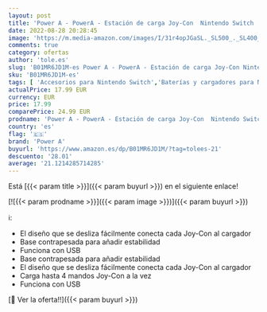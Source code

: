 ```yaml
---
layout: post
title: 'Power A - PowerA - Estación de carga Joy-Con  Nintendo Switch '
date: 2022-08-28 20:28:45
image: 'https://m.media-amazon.com/images/I/31r4opJGaSL._SL500_._SL400_.jpg'
comments: true
category: ofertas
author: 'tole.es'
slug: 'B01MR6JD1M-es Power A - PowerA - Estación de carga Joy-Con Nintendo Switch'
sku: 'B01MR6JD1M-es'
tags: [ 'Accesorios para Nintendo Switch','Baterías y cargadores para Nintendo Switch','Cargadores para Nintendo Switch','Hardware y juegos para Nintendo Switch','Videojuegos','nintendo','power a','🇪🇸', ]
actualPrice: 17.99 EUR
currency: EUR
price: 17.99
comparePrice: 24.99 EUR
prodname: 'Power A - PowerA - Estación de carga Joy-Con  Nintendo Switch '
country: 'es'
flag: '🇪🇸'
brand: 'Power A'
buyurl: 'https://www.amazon.es/dp/B01MR6JD1M/?tag=tolees-21'
descuento: '28.01'
average: '21.1214285714285'
---
```


Está [{{< param title >}}]({{< param buyurl >}}) en el siguiente enlace!

[![{{< param prodname >}}]({{< param image >}})]({{< param buyurl >}})

ℹ️:

- El diseño que se desliza fácilmente conecta cada Joy-Con al cargador
- Base contrapesada para añadir estabilidad
- Funciona con USB
- Base contrapesada para añadir estabilidad
- El diseño que se desliza fácilmente conecta cada Joy-Con al cargador
- Carga hasta 4 mandos Joy-Con a la vez
- Funciona con USB

[🛒 Ver la oferta!!]({{< param buyurl >}})

